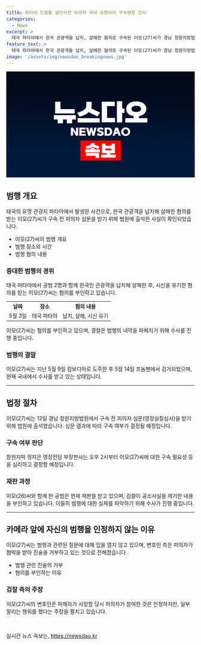 ```yaml
---
title: 파타야 드럼통 살인사건 피의자 국내 송환되어 구속영장 심사
categories:
  - News
excerpt: >
  태국 파타야에서 한국 관광객을 납치, 살해한 혐의로 구속된 이모(27)씨가 경남 창원지방법원에서 심문을 받았다. 이씨는 혐의를 부인하며 입을 열지 않았고, 법정에 들어가기 전에는 얼굴에 옅은 미소를 띄웠다. 혐의는 납치, 살해, 시신 유기 및 공갈 미수 등이다. 이씨와 공범은 피해자를 약물로 유인해 살해한 것으로 밝혀졌으며, 이들의 일당에 대한 심문과 물증 수사가 이루어지고 있다. 이에 대한 재판결과는 이후 발표될 예정이다.
feature_text: >
  태국 파타야에서 한국 관광객을 납치, 살해한 혐의로 구속된 이모(27)씨가 경남 창원지방법원에서 심문을 받았다. 이씨는 혐의를 부인하며 입을 열지 않았고, 법정에 들어가기 전에는 얼굴에 옅은 미소를 띄웠다. 혐의는 납치, 살해, 시신 유기 및 공갈 미수 등이다. 이씨와 공범은 피해자를 약물로 유인해 살해한 것으로 밝혀졌으며, 이들의 일당에 대한 심문과 물증 수사가 이루어지고 있다. 이에 대한 재판결과는 이후 발표될 예정이다.
image: '/assets/img/newsdao_breakingnews.jpg'
---
```


<p><img src="/assets/img/newsdao_breakingnews.jpg" alt="flaretime 속보" /></p>

<h2 data-ke-size="size26">범행 개요</h2>

<p data-ke-size="size16">태국의 유명 관광지 파타야에서 발생한 사건으로, 한국 관광객을 납치해 살해한 혐의를 받는 이모(27)씨가 구속 전 피의자 심문을 받기 위해 법원에 출석한 사실이 확인되었습니다.</p>

<ul>
  <li>이모(27)씨의 범행 개요</li>
  <li>범행 장소와 시간</li>
  <li>범행 혐의 내용</li>
</ul>

<h3>중대한 범행의 경위</h3>

<p data-ke-size="size16">태국 파타야에서 공범 2명과 함께 한국인 관광객을 납치해 살해한 후, 시신을 유기한 혐의를 받는 이모(27)씨는 혐의를 부인하고 있습니다.</p>

<table>
  <tr>
    <td style="text-align: center; height: 17px;"><b>날짜</b></td>
    <td style="text-align: center; height: 17px;"><b>장소</b></td>
    <td style="text-align: center; height: 17px;"><b>혐의 내용</b></td>
  </tr>
  <tr>
    <td style="text-align: center; height: 17px;">5월 3일</td>
    <td style="text-align: center; height: 17px;">태국 파타야</td>
    <td style="text-align: center; height: 17px;">납치, 살해, 시신 유기</td>
  </tr>
</table>

<p data-ke-size="size16">이모(27)씨는 혐의를 부인하고 있으며, 경찰은 범행의 내막을 파헤치기 위해 수사를 진행 중입니다.</p>

<h3>범행의 결말</h3>

<p data-ke-size="size16">이모(27)씨는 지난 5월 9일 캄보디아로 도주한 후 5월 14일 프놈펜에서 검거되었으며, 현재 국내에서 수사를 받고 있는 상태입니다.</p>

<hr>

<h2 data-ke-size="size26">법정 절차</h2>

<p data-ke-size="size16">이모(27)씨는 12일 경남 창원지방법원에서 구속 전 피의자 심문(영장실질심사)을 받기 위해 법원에 출석했습니다. 심문 결과에 따라 구속 여부가 결정될 예정입니다.</p>

<h3>구속 여부 판단</h3>

<p data-ke-size="size16">창원지박 정지은 영장전담 부장판사는 오후 2시부터 이모(27)씨에 대한 구속 필요성 등을 심리하고 결정할 예정입니다.</p>

<h3>재판 과정</h3>

<p data-ke-size="size16">이모(26)씨와 함께 한 공범은 현재 재판을 받고 있으며, 검찰이 공소사실을 제기한 내용을 부인하고 있습니다. 이들의 범행에 대한 실체를 파악하기 위해 수사가 진행 중입니다.</p>

<hr>

<h2 data-ke-size="size26">카메라 앞에 자신의 범행을 인정하지 않는 이유</h2>

<p data-ke-size="size16">이모(27)씨는 범행과 관련된 질문에 대해 입을 열지 않고 있으며, 변호인 측은 피의자가 협박을 받아 진술을 거부하고 있는 것으로 전해졌습니다.</p>

<ul>
  <li>범행 관련 진술의 거부</li>
  <li>혐의를 부인하는 이유</li>
</ul>

<h3>검찰 측의 주장</h3>

<p data-ke-size="size16">이모(27)씨의 변호인은 피해자가 사망할 당시 피의자가 참여한 것은 인정하지만, 일부 말리는 행위를 했다는 주장을 펼치고 있습니다.</p>

<p data-ke-size="size16">&nbsp;</p>
실시간 뉴스 속보는, <a href="https://newsdao.kr" rel="dofollow">https://newsdao.kr</a>



